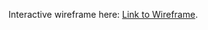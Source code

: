 Interactive wireframe here: [Link to Wireframe](https://xd.adobe.com/view/aac759c0-1019-42ec-beb6-f03fe520a35b-ff94/).